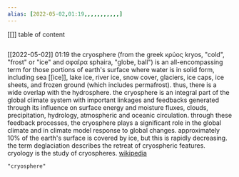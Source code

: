 ```yaml
---
alias: [2022-05-02,01:19,,,,,,,,,,,]
---
```

[[]]
table of content
```toc
```

[[2022-05-02]] 01:19
the cryosphere (from the greek κρύος kryos, "cold", "frost" or "ice" and σφαῖρα sphaira, "globe, ball") is an all-encompassing term for those portions of earth's surface where water is in solid form, including sea [[ice]], lake ice, river ice, snow cover, glaciers, ice caps, ice sheets, and frozen ground (which includes permafrost). thus, there is a wide overlap with the hydrosphere. the cryosphere is an integral part of the global climate system with important linkages and feedbacks generated through its influence on surface energy and moisture fluxes, clouds, precipitation, hydrology, atmospheric and oceanic circulation. through these feedback processes, the cryosphere plays a significant role in the global climate and in climate model response to global changes. approximately 10% of the earth's surface is covered by ice, but this is rapidly decreasing. the term deglaciation describes the retreat of cryospheric features. cryology is the study of cryospheres.
[wikipedia](https://en.wikipedia.org/wiki/cryosphere)
```query
"cryosphere"
```